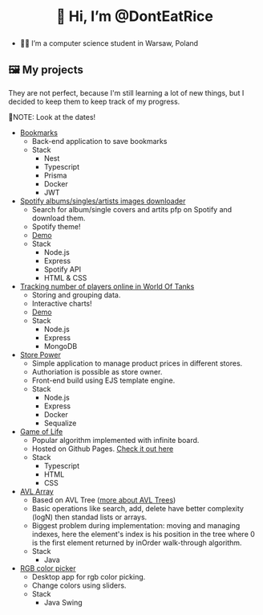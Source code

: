 # <p align="center">👋 Hi, I’m @DontEatRice</p>
- 👨‍🎓 I’m a computer science student in Warsaw, Poland
## 🖼 My projects
They are not perfect, because I'm still learning a lot of new things, but I decided to keep them to keep track of my progress.

📝NOTE: Look at the dates!
- [Bookmarks](https://github.com/DontEatRice/bookmarks "Bookmarks")
  - Back-end application to save bookmarks
  - Stack
    - Nest
    - Typescript
    - Prisma
    - Docker
    - JWT
- [Spotify albums/singles/artists images downloader](https://github.com/DontEatRice/Cover_image_dowload_Spotify)
  - Search for album/single covers and artits pfp on Spotify and download them.
  - Spotify theme!
  - [Demo](https://CoverimagedowloadSpotify.donteatrice.repl.co)
  - Stack
    - Node.js
    - Express
    - Spotify API
    - HTML & CSS
- [Tracking number of players online in World Of Tanks](https://github.com/DontEatRice/Server-Stats-WOT)
  - Storing and grouping data.
  - Interactive charts!
  - [Demo](https://server-stats-wot.donteatrice.repl.co/eu)
  - Stack
    - Node.js
    - Express
    - MongoDB
- [Store Power](https://github.com/DontEatRice/store-power "Store Power")
  - Simple application to manage product prices in different stores.
  - Authoriation is possible as store owner.
  - Front-end build using EJS template engine.
  - Stack
    - Node.js
    - Express
    - Docker
    - Sequalize
- [Game of Life](https://github.com/DontEatRice/Game_of_Life "Game_of_Life")
  - Popular algorithm implemented with infinite board.
  - Hosted on Github Pages. [Check it out here](https://donteatrice.github.io/Game_of_Life/ "Game of Life")
  - Stack
    - Typescript
    - HTML
    - CSS
- [AVL Array](https://github.com/DontEatRice/AVL-Array/)
  - Based on AVL Tree ([more about AVL Trees](https://www.programiz.com/dsa/avl-tree))
  - Basic operations like search, add, delete have better complexity (logN) then standad lists or arrays.
  - Biggest problem during implementation: moving and managing indexes, here the element's index is his position in the tree where 0 is the first element returned by inOrder walk-through algorithm.
  - Stack
    - Java
- [RGB color picker](https://github.com/DontEatRice/RGB-color-picker)
  - Desktop app for rgb color picking.
  - Change colors using sliders.
  - Stack
    - Java Swing
<!---
DontEatRice/DontEatRice is a ✨ special ✨ repository because its `README.md` (this file) appears on your GitHub profile.
You can click the Preview link to take a look at your changes.
--->
